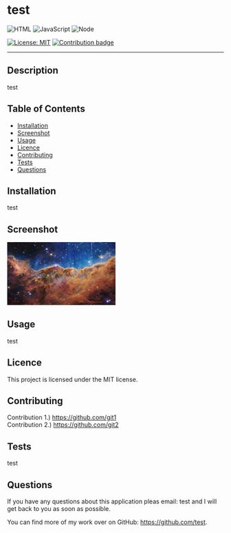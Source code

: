 
  # test

   <img src="https://cdn.jsdelivr.net/gh/devicons/devicon/icons/html5/html5-original.svg" alt="HTML" style="width:5%">  <img src="https://cdn.jsdelivr.net/gh/devicons/devicon/icons/javascript/javascript-plain.svg" alt="JavaScript" style="width:5%">  <img src="https://cdn.jsdelivr.net/gh/devicons/devicon/icons/nodejs/nodejs-original.svg" alt="Node" style="width:5%"> 

  [![License: MIT](https://img.shields.io/badge/License-MIT-yellow.svg)](https://opensource.org/licenses/MIT) [![Contribution badge](https://img.shields.io/badge/Contributions-2-blue.svg)](#contributing)

  <hr>

  ## Description 

  test 

  ## Table of Contents

  - [Installation](#installation)
  - [Screenshot](#screenshot)
  - [Usage](#usage)
  - [Licence](#licence)
  - [Contributing](#contributing)
  - [Tests](#tests)
  - [Questions](#questions)

  ## Installation 

  test

  ## Screenshot

  <img src="assets/nebula.jpg" alt="test" style="width:50%"></img>

  ## Usage

  test

  ## Licence

  This project is licensed under the MIT license.

  ## Contributing

  Contribution 1.) https://github.com/git1 <br>   Contribution 2.) https://github.com/git2 <br>
  
  ## Tests

  test

  ## Questions

  If you have any questions about this application pleas email: test and I will get back to you as soon as possible. 
  
  You can find more of my work over on GitHub: https://github.com/test.
  
  